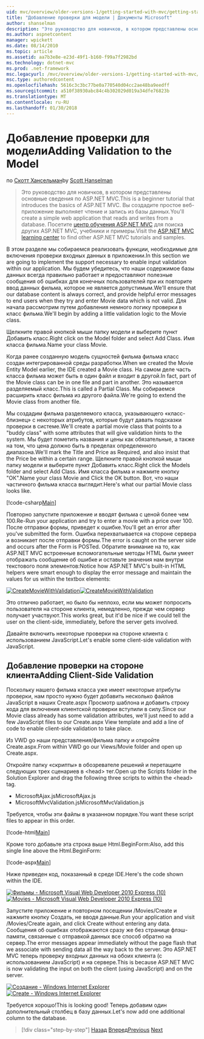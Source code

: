 ```yaml
---
uid: mvc/overview/older-versions-1/getting-started-with-mvc/getting-started-with-mvc-part7
title: "Добавление проверки для модели | Документы Microsoft"
author: shanselman
description: "Это руководство для новичков, в котором представлены основные сведения по ASP.NET MVC. Создание простого веб-приложения, чтение и запись из базы данных."
ms.author: aspnetcontent
manager: wpickett
ms.date: 08/14/2010
ms.topic: article
ms.assetid: aa7b3e8e-e23d-49f1-b160-f99a7f2982bd
ms.technology: dotnet-mvc
ms.prod: .net-framework
msc.legacyurl: /mvc/overview/older-versions-1/getting-started-with-mvc/getting-started-with-mvc-part7
msc.type: authoredcontent
ms.openlocfilehash: 5616c3c3bc77be0a770540d04cc2ae48ba9eedff
ms.sourcegitcommit: a510f38930abc84c4b302029d019a34dfe76823b
ms.translationtype: MT
ms.contentlocale: ru-RU
ms.lasthandoff: 01/30/2018
---
```

<a name="adding-validation-to-the-model"></a><span data-ttu-id="8c246-104">Добавление проверки для модели</span><span class="sxs-lookup"><span data-stu-id="8c246-104">Adding Validation to the Model</span></span>
====================
<span data-ttu-id="8c246-105">по [Скотт Хансельман](https://github.com/shanselman)</span><span class="sxs-lookup"><span data-stu-id="8c246-105">by [Scott Hanselman](https://github.com/shanselman)</span></span>

> <span data-ttu-id="8c246-106">Это руководство для новичков, в котором представлены основные сведения по ASP.NET MVC.</span><span class="sxs-lookup"><span data-stu-id="8c246-106">This is a beginner tutorial that introduces the basics of ASP.NET MVC.</span></span> <span data-ttu-id="8c246-107">Вы создадите простое веб-приложение выполняет чтение и запись из базы данных.</span><span class="sxs-lookup"><span data-stu-id="8c246-107">You'll create a simple web application that reads and writes from a database.</span></span> <span data-ttu-id="8c246-108">Посетите [центр обучения ASP.NET MVC](../../../index.md) для поиска других ASP.NET MVC, учебники и примеры.</span><span class="sxs-lookup"><span data-stu-id="8c246-108">Visit the [ASP.NET MVC learning center](../../../index.md) to find other ASP.NET MVC tutorials and samples.</span></span>


<span data-ttu-id="8c246-109">В этом разделе мы собираемся реализовать функции, необходимые для включения проверки входных данных в приложении.</span><span class="sxs-lookup"><span data-stu-id="8c246-109">In this section we are going to implement the support necessary to enable input validation within our application.</span></span> <span data-ttu-id="8c246-110">Мы будем убедитесь, что наши содержимое базы данных всегда правильно работает и предоставляют полезные сообщения об ошибках для конечных пользователей при их повторите ввод данных фильма, которое не является допустимым.</span><span class="sxs-lookup"><span data-stu-id="8c246-110">We'll ensure that our database content is always correct, and provide helpful error messages to end users when they try and enter Movie data which is not valid.</span></span> <span data-ttu-id="8c246-111">Для начала рассмотрим путем добавления немного логику проверки в класс фильма.</span><span class="sxs-lookup"><span data-stu-id="8c246-111">We'll begin by adding a little validation logic to the Movie class.</span></span>

<span data-ttu-id="8c246-112">Щелкните правой кнопкой мыши папку модели и выберите пункт Добавить класс.</span><span class="sxs-lookup"><span data-stu-id="8c246-112">Right click on the Model folder and select Add Class.</span></span> <span data-ttu-id="8c246-113">Имя класса фильма.</span><span class="sxs-lookup"><span data-stu-id="8c246-113">Name your class Movie.</span></span>

<span data-ttu-id="8c246-114">Когда ранее созданную модель сущностей фильма фильма класс создан интегрированной среды разработки.</span><span class="sxs-lookup"><span data-stu-id="8c246-114">When we created the Movie Entity Model earlier, the IDE created a Movie class.</span></span> <span data-ttu-id="8c246-115">На самом деле часть класса фильма может быть в один файл и входит в другой.</span><span class="sxs-lookup"><span data-stu-id="8c246-115">In fact, part of the Movie class can be in one file and part in another.</span></span> <span data-ttu-id="8c246-116">Это называется разделяемый класс.</span><span class="sxs-lookup"><span data-stu-id="8c246-116">This is called a Partial Class.</span></span> <span data-ttu-id="8c246-117">Мы собираемся расширить класс фильма из другого файла.</span><span class="sxs-lookup"><span data-stu-id="8c246-117">We're going to extend the Movie class from another file.</span></span>

<span data-ttu-id="8c246-118">Мы создадим фильма разделяемого класса, указывающего «класс-близнец» с некоторых атрибутов, которые будут давать подсказки проверки в системе.</span><span class="sxs-lookup"><span data-stu-id="8c246-118">We'll create a partial movie class that points to a "buddy class" with some attributes that will give validation hints to the system.</span></span> <span data-ttu-id="8c246-119">Мы будет пометить названия и цены как обязательные, а также на том, что цена должно быть в пределах определенного диапазона.</span><span class="sxs-lookup"><span data-stu-id="8c246-119">We'll mark the Title and Price as Required, and also insist that the Price be within a certain range.</span></span> <span data-ttu-id="8c246-120">Щелкните правой кнопкой мыши папку модели и выберите пункт Добавить класс.</span><span class="sxs-lookup"><span data-stu-id="8c246-120">Right click the Models folder and select Add Class.</span></span> <span data-ttu-id="8c246-121">Имя класса фильма и нажмите кнопку "ОК".</span><span class="sxs-lookup"><span data-stu-id="8c246-121">Name your class Movie and Click the OK button.</span></span> <span data-ttu-id="8c246-122">Вот, что наши частичного фильма класса выглядит.</span><span class="sxs-lookup"><span data-stu-id="8c246-122">Here's what our partial Movie class looks like.</span></span>

[!code-csharp[Main](getting-started-with-mvc-part7/samples/sample1.cs)]

<span data-ttu-id="8c246-123">Повторно запустите приложение и вводят фильма с ценой более чем 100.</span><span class="sxs-lookup"><span data-stu-id="8c246-123">Re-Run your application and try to enter a movie with a price over 100.</span></span> <span data-ttu-id="8c246-124">После отправки формы, приведет к ошибке.</span><span class="sxs-lookup"><span data-stu-id="8c246-124">You'll get an error after you've submitted the form.</span></span> <span data-ttu-id="8c246-125">Ошибка перехватывается на стороне сервера и возникает после отправки формы.</span><span class="sxs-lookup"><span data-stu-id="8c246-125">The error is caught on the server side and occurs after the Form is POSTed.</span></span> <span data-ttu-id="8c246-126">Обратите внимание на то, как ASP.NET MVC встроенные вспомогательные методы HTML были умеет отображать сообщение об ошибке и оставьте значения нам внутри текстового поля элементов:</span><span class="sxs-lookup"><span data-stu-id="8c246-126">Notice how ASP.NET MVC's built-in HTML helpers were smart enough to display the error message and maintain the values for us within the textbox elements:</span></span>

<span data-ttu-id="8c246-127">[![CreateMovieWithValidation](getting-started-with-mvc-part7/_static/image2.png)](getting-started-with-mvc-part7/_static/image1.png)</span><span class="sxs-lookup"><span data-stu-id="8c246-127">[![CreateMovieWithValidation](getting-started-with-mvc-part7/_static/image2.png)](getting-started-with-mvc-part7/_static/image1.png)</span></span>

<span data-ttu-id="8c246-128">Это отлично работает, но было бы неплохо, если мы может попросить пользователя на стороне клиента, немедленно, прежде чем сервер получает участвуют.</span><span class="sxs-lookup"><span data-stu-id="8c246-128">This works great, but it'd be nice if we could tell the user on the client-side, immediately, before the server gets involved.</span></span>

<span data-ttu-id="8c246-129">Давайте включить некоторые проверки на стороне клиента с использованием JavaScript.</span><span class="sxs-lookup"><span data-stu-id="8c246-129">Let's enable some client-side validation with JavaScript.</span></span>

## <a name="adding-client-side-validation"></a><span data-ttu-id="8c246-130">Добавление проверки на стороне клиента</span><span class="sxs-lookup"><span data-stu-id="8c246-130">Adding Client-Side Validation</span></span>

<span data-ttu-id="8c246-131">Поскольку нашего фильма класса уже имеет некоторые атрибуты проверки, нам просто нужно будет добавить несколько файлов JavaScript в наших Create.aspx Просмотр шаблона и добавить строку кода для включения клиентской проверки вступили в силу.</span><span class="sxs-lookup"><span data-stu-id="8c246-131">Since our Movie class already has some validation attributes, we'll just need to add a few JavaScript files to our Create.aspx View template and add a line of code to enable client-side validation to take place.</span></span>

<span data-ttu-id="8c246-132">Из VWD go наши представления/фильма папку и откройте Create.aspx.</span><span class="sxs-lookup"><span data-stu-id="8c246-132">From within VWD go our Views/Movie folder and open up Create.aspx.</span></span>

<span data-ttu-id="8c246-133">Откройте папку «скрипты» в обозревателе решений и перетащите следующих трех сценариев в &lt;head&gt; тег.</span><span class="sxs-lookup"><span data-stu-id="8c246-133">Open up the Scripts folder in the Solution Explorer and drag the following three scripts to within the &lt;head&gt; tag.</span></span>

- <span data-ttu-id="8c246-134">MicrosoftAjax.js</span><span class="sxs-lookup"><span data-stu-id="8c246-134">MicrosoftAjax.js</span></span>
- <span data-ttu-id="8c246-135">MicrosoftMvcValidation.js</span><span class="sxs-lookup"><span data-stu-id="8c246-135">MicrosoftMvcValidation.js</span></span>

<span data-ttu-id="8c246-136">Требуется, чтобы эти файлы в указанном порядке.</span><span class="sxs-lookup"><span data-stu-id="8c246-136">You want these script files to appear in this order.</span></span>

[!code-html[Main](getting-started-with-mvc-part7/samples/sample2.html)]

<span data-ttu-id="8c246-137">Кроме того добавьте эта строка выше Html.BeginForm:</span><span class="sxs-lookup"><span data-stu-id="8c246-137">Also, add this single line above the Html.BeginForm:</span></span>

[!code-aspx[Main](getting-started-with-mvc-part7/samples/sample3.aspx)]

<span data-ttu-id="8c246-138">Ниже приведен код, показанный в среде IDE.</span><span class="sxs-lookup"><span data-stu-id="8c246-138">Here's the code shown within the IDE.</span></span>

<span data-ttu-id="8c246-139">[![Фильмы - Microsoft Visual Web Developer 2010 Express (10)](getting-started-with-mvc-part7/_static/image4.png)](getting-started-with-mvc-part7/_static/image3.png)</span><span class="sxs-lookup"><span data-stu-id="8c246-139">[![Movies - Microsoft Visual Web Developer 2010 Express (10)](getting-started-with-mvc-part7/_static/image4.png)](getting-started-with-mvc-part7/_static/image3.png)</span></span>

<span data-ttu-id="8c246-140">Запустите приложение и повторном посещении /Movies/Create и нажмите кнопку Создать, не вводя данные.</span><span class="sxs-lookup"><span data-stu-id="8c246-140">Run your application and visit /Movies/Create again, and click Create without entering any data.</span></span> <span data-ttu-id="8c246-141">Сообщения об ошибках отображаются сразу же без странице флэш-памяти, связанные с отправкой данных все способ обратно на сервер.</span><span class="sxs-lookup"><span data-stu-id="8c246-141">The error messages appear immediately without the page flash that we associate with sending data all the way back to the server.</span></span> <span data-ttu-id="8c246-142">Это ASP.NET MVC теперь проверку входных данных на обоих клиента (с использованием JavaScript) и на сервере.</span><span class="sxs-lookup"><span data-stu-id="8c246-142">This is because ASP.NET MVC is now validating the input on both the client (using JavaScript) and on the server.</span></span>

<span data-ttu-id="8c246-143">[![Создание - Windows Internet Explorer](getting-started-with-mvc-part7/_static/image6.png)](getting-started-with-mvc-part7/_static/image5.png)</span><span class="sxs-lookup"><span data-stu-id="8c246-143">[![Create - Windows Internet Explorer](getting-started-with-mvc-part7/_static/image6.png)](getting-started-with-mvc-part7/_static/image5.png)</span></span>

<span data-ttu-id="8c246-144">Требуется хорошо!</span><span class="sxs-lookup"><span data-stu-id="8c246-144">This is looking good!</span></span> <span data-ttu-id="8c246-145">Теперь добавим один дополнительный столбец в базу данных.</span><span class="sxs-lookup"><span data-stu-id="8c246-145">Let's now add one additional column to the database.</span></span>

>[!div class="step-by-step"]
<span data-ttu-id="8c246-146">[Назад](getting-started-with-mvc-part6.md)
[Вперед](getting-started-with-mvc-part8.md)</span><span class="sxs-lookup"><span data-stu-id="8c246-146">[Previous](getting-started-with-mvc-part6.md)
[Next](getting-started-with-mvc-part8.md)</span></span>
